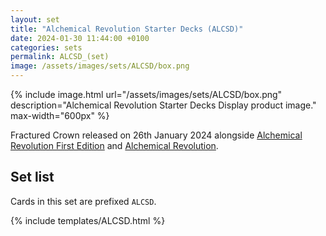 ```yaml
---
layout: set
title: "Alchemical Revolution Starter Decks (ALCSD)"
date: 2024-01-30 11:44:00 +0100
categories: sets
permalink: ALCSD_(set)
image: /assets/images/sets/ALCSD/box.png
---
```

{% include image.html url="/assets/images/sets/ALCSD/box.png" description="Alchemical Revolution Starter Decks Display product image." max-width="600px" %}

Fractured Crown released on 26th January 2024 alongside [Alchemical Revolution First Edition](/ALC-1st_(set)) and [Alchemical Revolution](/ALC_(set)).

## Set list

Cards in this set are prefixed `ALCSD`.

{% include templates/ALCSD.html %}